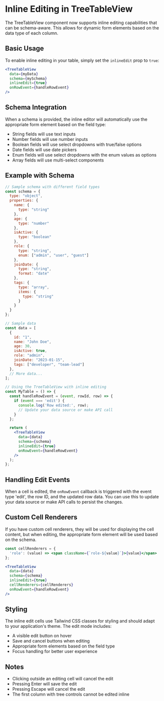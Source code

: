 # Inline Editing in TreeTableView

The TreeTableView component now supports inline editing capabilities that can be schema-aware. This allows for dynamic form elements based on the data type of each column.

## Basic Usage

To enable inline editing in your table, simply set the `inlineEdit` prop to `true`:

```jsx
<TreeTableView
  data={myData}
  schema={mySchema}
  inlineEdit={true}
  onRowEvent={handleRowEvent}
/>
```

## Schema Integration

When a schema is provided, the inline editor will automatically use the appropriate form element based on the field type:

- String fields will use text inputs
- Number fields will use number inputs
- Boolean fields will use select dropdowns with true/false options
- Date fields will use date pickers
- Enum fields will use select dropdowns with the enum values as options
- Array fields will use multi-select components

## Example with Schema

```jsx
// Sample schema with different field types
const schema = {
  type: "object",
  properties: {
    name: {
      type: "string"
    },
    age: {
      type: "number"
    },
    isActive: {
      type: "boolean"
    },
    role: {
      type: "string",
      enum: ["admin", "user", "guest"]
    },
    joinDate: {
      type: "string",
      format: "date"
    },
    tags: {
      type: "array",
      items: {
        type: "string"
      }
    }
  }
};

// Sample data
const data = [
  {
    id: "1",
    name: "John Doe",
    age: 30,
    isActive: true,
    role: "admin",
    joinDate: "2023-01-15",
    tags: ["developer", "team-lead"]
  },
  // More data...
];

// Using the TreeTableView with inline editing
const MyTable = () => {
  const handleRowEvent = (event, rowId, row) => {
    if (event === 'edit') {
      console.log('Row edited:', row);
      // Update your data source or make API call
    }
  };

  return (
    <TreeTableView
      data={data}
      schema={schema}
      inlineEdit={true}
      onRowEvent={handleRowEvent}
    />
  );
};
```

## Handling Edit Events

When a cell is edited, the `onRowEvent` callback is triggered with the event type 'edit', the row ID, and the updated row data. You can use this to update your data source or make API calls to persist the changes.

## Custom Cell Renderers

If you have custom cell renderers, they will be used for displaying the cell content, but when editing, the appropriate form element will be used based on the schema.

```jsx
const cellRenderers = {
  'role': (value) => <span className={`role-${value}`}>{value}</span>
};

<TreeTableView
  data={data}
  schema={schema}
  inlineEdit={true}
  cellRenderers={cellRenderers}
  onRowEvent={handleRowEvent}
/>
```

## Styling

The inline edit cells use Tailwind CSS classes for styling and should adapt to your application's theme. The edit mode includes:

- A visible edit button on hover
- Save and cancel buttons when editing
- Appropriate form elements based on the field type
- Focus handling for better user experience

## Notes

- Clicking outside an editing cell will cancel the edit
- Pressing Enter will save the edit
- Pressing Escape will cancel the edit
- The first column with tree controls cannot be edited inline

